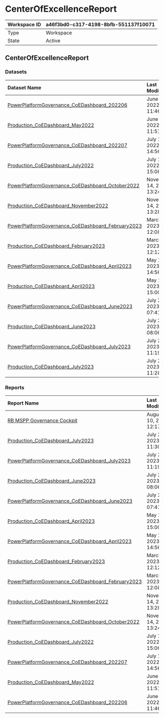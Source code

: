 



# CenterOfExcellenceReport

|Workspace ID|a46f3bd0-c317-4198-8bfb-551137f10071|
| :--- | :--- |
|Type|Workspace|
|State|Active|

## CenterOfExcellenceReport

### Datasets

|Dataset Name|Last Modified|
| :--- | :--- |
|[PowerPlatformGovernance_CoEDashboard_202206](../Datasets/PowerPlatformGovernance_CoEDashboard_202206.md)|June 17, 2022 11:46:09|
|[Production_CoEDashboard_May2022](../Datasets/Production_CoEDashboard_May2022.md)|June 17, 2022 11:51:12|
|[PowerPlatformGovernance_CoEDashboard_202207](../Datasets/PowerPlatformGovernance_CoEDashboard_202207.md)|July 13, 2022 14:56:33|
|[Production_CoEDashboard_July2022](../Datasets/Production_CoEDashboard_July2022.md)|July 13, 2022 15:06:18|
|[PowerPlatformGovernance_CoEDashboard_October2022](../Datasets/PowerPlatformGovernance_CoEDashboard_October2022.md)|November 14, 2022 13:24:18|
|[Production_CoEDashboard_November2022](../Datasets/Production_CoEDashboard_November2022.md)|November 14, 2022 13:28:31|
|[PowerPlatformGovernance_CoEDashboard_February2023](../Datasets/PowerPlatformGovernance_CoEDashboard_February2023.md)|March 01, 2023 12:08:16|
|[Production_CoEDashboard_February2023](../Datasets/Production_CoEDashboard_February2023.md)|March 01, 2023 12:12:26|
|[PowerPlatformGovernance_CoEDashboard_April2023](../Datasets/PowerPlatformGovernance_CoEDashboard_April2023.md)|May 16, 2023 14:56:22|
|[Production_CoEDashboard_April2023](../Datasets/Production_CoEDashboard_April2023.md)|May 16, 2023 15:00:47|
|[PowerPlatformGovernance_CoEDashboard_June2023](../Datasets/PowerPlatformGovernance_CoEDashboard_June2023.md)|July 21, 2023 07:41:26|
|[Production_CoEDashboard_June2023](../Datasets/Production_CoEDashboard_June2023.md)|July 21, 2023 08:06:52|
|[PowerPlatformGovernance_CoEDashboard_July2023](../Datasets/PowerPlatformGovernance_CoEDashboard_July2023.md)|July 24, 2023 11:19:15|
|[Production_CoEDashboard_July2023](../Datasets/Production_CoEDashboard_July2023.md)|July 24, 2023 11:28:54|

### Reports

|Report Name|Last Modified|
| :--- | :--- |
|[RB MSPP Governance Cockpit](../Reports/RB-MSPP-Governance-Cockpit.md)|August 10, 2023 12:17:05|
|[Production_CoEDashboard_July2023](../Reports/Production_CoEDashboard_July2023.md)|July 24, 2023 11:30:22|
|[PowerPlatformGovernance_CoEDashboard_July2023](../Reports/PowerPlatformGovernance_CoEDashboard_July2023.md)|July 24, 2023 11:19:17|
|[Production_CoEDashboard_June2023](../Reports/Production_CoEDashboard_June2023.md)|July 21, 2023 08:06:55|
|[PowerPlatformGovernance_CoEDashboard_June2023](../Reports/PowerPlatformGovernance_CoEDashboard_June2023.md)|July 21, 2023 07:41:27|
|[Production_CoEDashboard_April2023](../Reports/Production_CoEDashboard_April2023.md)|May 16, 2023 15:00:50|
|[PowerPlatformGovernance_CoEDashboard_April2023](../Reports/PowerPlatformGovernance_CoEDashboard_April2023.md)|May 16, 2023 14:56:24|
|[Production_CoEDashboard_February2023](../Reports/Production_CoEDashboard_February2023.md)|March 01, 2023 12:12:30|
|[PowerPlatformGovernance_CoEDashboard_February2023](../Reports/PowerPlatformGovernance_CoEDashboard_February2023.md)|March 01, 2023 12:08:18|
|[Production_CoEDashboard_November2022](../Reports/Production_CoEDashboard_November2022.md)|November 14, 2022 13:28:35|
|[PowerPlatformGovernance_CoEDashboard_October2022](../Reports/PowerPlatformGovernance_CoEDashboard_October2022.md)|November 14, 2022 13:24:19|
|[Production_CoEDashboard_July2022](../Reports/Production_CoEDashboard_July2022.md)|July 13, 2022 15:06:20|
|[PowerPlatformGovernance_CoEDashboard_202207](../Reports/PowerPlatformGovernance_CoEDashboard_202207.md)|July 13, 2022 14:56:34|
|[Production_CoEDashboard_May2022](../Reports/Production_CoEDashboard_May2022.md)|June 17, 2022 11:51:15|
|[PowerPlatformGovernance_CoEDashboard_202206](../Reports/PowerPlatformGovernance_CoEDashboard_202206.md)|June 17, 2022 11:46:10|
